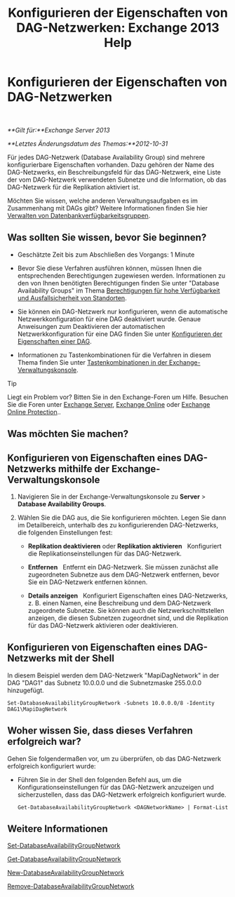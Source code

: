 ﻿---
title: 'Konfigurieren der Eigenschaften von DAG-Netzwerken: Exchange 2013 Help'
TOCTitle: Konfigurieren der Eigenschaften von DAG-Netzwerken
ms:assetid: 41197639-988f-476c-9788-51d5191a7dce
ms:mtpsurl: https://technet.microsoft.com/de-de/library/Dd297927(v=EXCHG.150)
ms:contentKeyID: 50475481
ms.date: 05/22/2018
mtps_version: v=EXCHG.150
ms.translationtype: MT
---

# Konfigurieren der Eigenschaften von DAG-Netzwerken

 

_**Gilt für:**Exchange Server 2013_

_**Letztes Änderungsdatum des Themas:**2012-10-31_

Für jedes DAG-Netzwerk (Database Availability Group) sind mehrere konfigurierbare Eigenschaften vorhanden. Dazu gehören der Name des DAG-Netzwerks, ein Beschreibungsfeld für das DAG-Netzwerk, eine Liste der vom DAG-Netzwerk verwendeten Subnetze und die Information, ob das DAG-Netzwerk für die Replikation aktiviert ist.

Möchten Sie wissen, welche anderen Verwaltungsaufgaben es im Zusammenhang mit DAGs gibt? Weitere Informationen finden Sie hier [Verwalten von Datenbankverfügbarkeitsgruppen](managing-database-availability-groups-exchange-2013-help.md).

## Was sollten Sie wissen, bevor Sie beginnen?

  - Geschätzte Zeit bis zum Abschließen des Vorgangs: 1 Minute

  - Bevor Sie diese Verfahren ausführen können, müssen Ihnen die entsprechenden Berechtigungen zugewiesen werden. Informationen zu den von Ihnen benötigten Berechtigungen finden Sie unter "Database Availability Groups" im Thema [Berechtigungen für hohe Verfügbarkeit und Ausfallsicherheit von Standorten](high-availability-and-site-resilience-permissions-exchange-2013-help.md).

  - Sie können ein DAG-Netzwerk nur konfigurieren, wenn die automatische Netzwerkkonfiguration für eine DAG deaktiviert wurde. Genaue Anweisungen zum Deaktivieren der automatischen Netzwerkkonfiguration für eine DAG finden Sie unter [Konfigurieren der Eigenschaften einer DAG](configure-database-availability-group-properties-exchange-2013-help.md).

  - Informationen zu Tastenkombinationen für die Verfahren in diesem Thema finden Sie unter [Tastenkombinationen in der Exchange-Verwaltungskonsole](keyboard-shortcuts-in-the-exchange-admin-center-exchange-online-protection-help.md).


> [!TIP]
> Liegt ein Problem vor? Bitten Sie in den Exchange-Foren um Hilfe. Besuchen Sie die Foren unter <A href="https://go.microsoft.com/fwlink/p/?linkid=60612">Exchange Server</A>, <A href="https://go.microsoft.com/fwlink/p/?linkid=267542">Exchange Online</A> oder <A href="https://go.microsoft.com/fwlink/p/?linkid=285351">Exchange Online Protection</A>..



## Was möchten Sie machen?

## Konfigurieren von Eigenschaften eines DAG-Netzwerks mithilfe der Exchange-Verwaltungskonsole

1.  Navigieren Sie in der Exchange-Verwaltungskonsole zu **Server** \> **Database Availability Groups**.

2.  Wählen Sie die DAG aus, die Sie konfigurieren möchten. Legen Sie dann im Detailbereich, unterhalb des zu konfigurierenden DAG-Netzwerks, die folgenden Einstellungen fest:
    
      - **Replikation deaktivieren** oder **Replikation aktivieren**   Konfiguriert die Replikationseinstellungen für das DAG-Netzwerk.
    
      - **Entfernen**   Entfernt ein DAG-Netzwerk. Sie müssen zunächst alle zugeordneten Subnetze aus dem DAG-Netzwerk entfernen, bevor Sie ein DAG-Netzwerk entfernen können.
    
      - **Details anzeigen**   Konfiguriert Eigenschaften eines DAG-Netzwerks, z. B. einen Namen, eine Beschreibung und dem DAG-Netzwerk zugeordnete Subnetze. Sie können auch die Netzwerkschnittstellen anzeigen, die diesen Subnetzen zugeordnet sind, und die Replikation für das DAG-Netzwerk aktivieren oder deaktivieren.

## Konfigurieren von Eigenschaften eines DAG-Netzwerks mit der Shell

In diesem Beispiel werden dem DAG-Netzwerk "MapiDagNetwork" in der DAG "DAG1" das Subnetz 10.0.0.0 und die Subnetzmaske 255.0.0.0 hinzugefügt.

    Set-DatabaseAvailabilityGroupNetwork -Subnets 10.0.0.0/8 -Identity DAG1\MapiDagNetwork

## Woher wissen Sie, dass dieses Verfahren erfolgreich war?

Gehen Sie folgendermaßen vor, um zu überprüfen, ob das DAG-Netzwerk erfolgreich konfiguriert wurde:

  - Führen Sie in der Shell den folgenden Befehl aus, um die Konfigurationseinstellungen für das DAG-Netzwerk anzuzeigen und sicherzustellen, dass das DAG-Netzwerk erfolgreich konfiguriert wurde.
    
        Get-DatabaseAvailabilityGroupNetwork <DAGNetworkName> | Format-List

## Weitere Informationen

[Set-DatabaseAvailabilityGroupNetwork](https://technet.microsoft.com/de-de/library/dd298008\(v=exchg.150\))

[Get-DatabaseAvailabilityGroupNetwork](https://technet.microsoft.com/de-de/library/dd297938\(v=exchg.150\))

[New-DatabaseAvailabilityGroupNetwork](https://technet.microsoft.com/de-de/library/dd335225\(v=exchg.150\))

[Remove-DatabaseAvailabilityGroupNetwork](https://technet.microsoft.com/de-de/library/dd298131\(v=exchg.150\))


